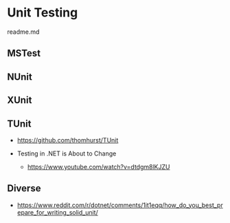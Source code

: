 # Unit Testing

readme.md

## MSTest

## NUnit

## XUnit

## TUnit

*   https://github.com/thomhurst/TUnit

*   Testing in .NET is About to Change

    *   https://www.youtube.com/watch?v=dtdgm8lKJZU

    

## Diverse

*   https://www.reddit.com/r/dotnet/comments/1it1eqq/how_do_you_best_prepare_for_writing_solid_unit/

